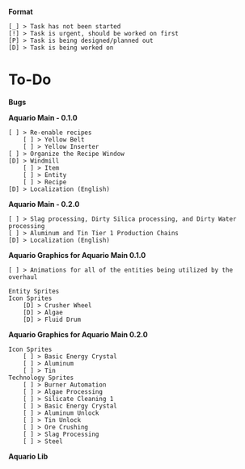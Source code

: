 **Format**
```
[_] > Task has not been started
[!] > Task is urgent, should be worked on first
[P] > Task is being designed/planned out
[D] > Task is being worked on
```

# To-Do
**Bugs**

**Aquario Main - 0.1.0**
```
[ ] > Re-enable recipes
    [ ] > Yellow Belt
    [ ] > Yellow Inserter
[ ] > Organize the Recipe Window
[D] > Windmill
    [ ] > Item
    [ ] > Entity
    [ ] > Recipe
[D] > Localization (English)
```

**Aquario Main - 0.2.0**
```
[ ] > Slag processing, Dirty Silica processing, and Dirty Water processing
[ ] > Aluminum and Tin Tier 1 Production Chains
[D] > Localization (English)
```

**Aquario Graphics for Aquario Main 0.1.0**
```
[ ] > Animations for all of the entities being utilized by the overhaul

Entity Sprites
Icon Sprites
    [D] > Crusher Wheel
    [D] > Algae
    [D] > Fluid Drum

```

**Aquario Graphics for Aquario Main 0.2.0**
```
Icon Sprites
    [ ] > Basic Energy Crystal
    [ ] > Aluminum
    [ ] > Tin
Technology Sprites
    [ ] > Burner Automation
    [ ] > Algae Processing
    [ ] > Silicate Cleaning 1
    [ ] > Basic Energy Crystal
    [ ] > Aluminum Unlock
    [ ] > Tin Unlock
    [ ] > Ore Crushing
    [ ] > Slag Processing
    [ ] > Steel
```

**Aquario Lib**
```
```